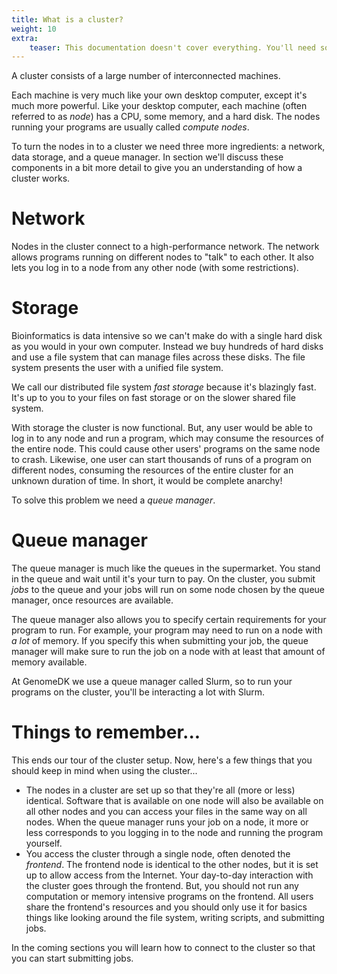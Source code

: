 ```yaml
---
title: What is a cluster?
weight: 10
extra:
    teaser: This documentation doesn't cover everything. You'll need some basic Linux skills and how to get around using a terminal. This section has suggested reading and covers the conventions of this documentation.
---
```


A cluster consists of a large number of interconnected machines.

Each machine is very much like your own desktop computer, except it's
much more powerful. Like your desktop computer, each machine (often
referred to as *node*) has a CPU, some memory, and a hard disk. The
nodes running your programs are usually called *compute nodes*.

To turn the nodes in to a cluster we need three more ingredients: a
network, data storage, and a queue manager. In section we'll discuss
these components in a bit more detail to give you an understanding of
how a cluster works.

# Network

Nodes in the cluster connect to a high-performance network. The network
allows programs running on different nodes to "talk" to each other. It
also lets you log in to a node from any other node (with some
restrictions).

# Storage

Bioinformatics is data intensive so we can't make do with a single hard
disk as you would in your own computer. Instead we buy hundreds of hard
disks and use a file system that can manage files across these disks.
The file system presents the user with a unified file system.

We call our distributed file system *fast storage* because it's
blazingly fast. It's up to you to your files on fast storage or on the
slower shared file system.

With storage the cluster is now functional. But, any user would be able
to log in to any node and run a program, which may consume the resources
of the entire node. This could cause other users' programs on the same
node to crash. Likewise, one user can start thousands of runs of a
program on different nodes, consuming the resources of the entire
cluster for an unknown duration of time. In short, it would be complete
anarchy!

To solve this problem we need a *queue manager*.

# Queue manager

The queue manager is much like the queues in the supermarket. You stand
in the queue and wait until it's your turn to pay. On the cluster, you
submit *jobs* to the queue and your jobs will run on some node chosen by
the queue manager, once resources are available.

The queue manager also allows you to specify certain requirements for
your program to run. For example, your program may need to run on a node
with *a lot* of memory. If you specify this when submitting your job,
the queue manager will make sure to run the job on a node with at least
that amount of memory available.

At GenomeDK we use a queue manager called Slurm, so to run your programs
on the cluster, you'll be interacting a lot with Slurm.

# Things to remember...

This ends our tour of the cluster setup. Now, here's a few things that
you should keep in mind when using the cluster...

-   The nodes in a cluster are set up so that they're all (more or less)
    identical. Software that is available on one node will also be
    available on all other nodes and you can access your files in the
    same way on all nodes. When the queue manager runs your job on a
    node, it more or less corresponds to you logging in to the node and
    running the program yourself.
-   You access the cluster through a single node, often denoted the
    *frontend*. The frontend node is identical to the other nodes, but
    it is set up to allow access from the Internet. Your day-to-day
    interaction with the cluster goes through the frontend. But, you
    should not run any computation or memory intensive programs on the
    frontend. All users share the frontend's resources and you should
    only use it for basics things like looking around the file system,
    writing scripts, and submitting jobs.

In the coming sections you will learn how to connect to the cluster so
that you can start submitting jobs.
